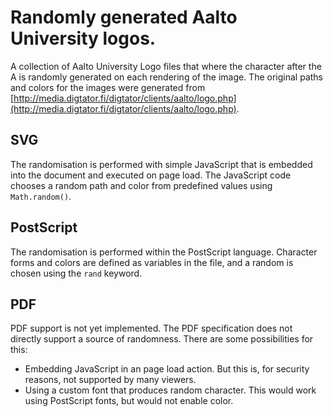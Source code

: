 Randomly generated Aalto University logos.
==========================================

A collection of Aalto University Logo files that where the character after the A is randomly generated on each rendering of the image. The original paths and colors for the images were generated from [http://media.digtator.fi/digtator/clients/aalto/logo.php](http://media.digtator.fi/digtator/clients/aalto/logo.php).


SVG
---

The randomisation is performed with simple JavaScript that is embedded into the document and executed on page load. The JavaScript code chooses a random path and color from predefined values using `Math.random()`.

PostScript
----------

The randomisation is performed within the PostScript language. Character forms and colors are defined as variables in the file, and a random is chosen using the `rand` keyword.

PDF
---

PDF support is not yet implemented. The PDF specification does not directly support a source of randomness. There are some possibilities for this:
 * Embedding JavaScript in an page load action. But this is, for security reasons, not supported by many viewers.
 * Using a custom font that produces random character. This would work using PostScript fonts, but would not enable color. 
